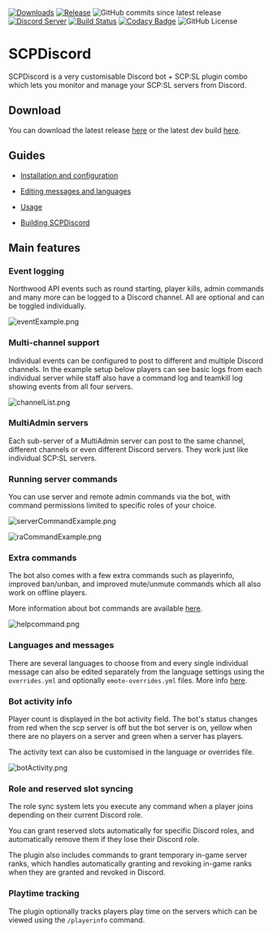 [![Downloads](https://img.shields.io/github/downloads/KarlOfDuty/SCPDiscord-LabAPI/total.svg)](https://github.com/KarlOfDuty/SCPDiscord/releases) [![Release](https://img.shields.io/github/release/KarlofDuty/SCPDiscord-LabAPI.svg)](https://github.com/KarlOfDuty/SCPDiscord-LabAPI/releases) ![GitHub commits since latest release](https://img.shields.io/github/commits-since/karlofduty/scpdiscord-labapi/latest) [![Discord Server](https://img.shields.io/discord/430468637183442945.svg?label=discord)](https://discord.gg/C5qMvkj) [![Build Status](https://jenkins.karlofduty.com/job/LabAPI/job/SCPDiscord/job/main/badge/icon)](https://jenkins.karlofduty.com/blue/organizations/jenkins/LabAPI%2FSCPDiscord/activity) [![Codacy Badge](https://app.codacy.com/project/badge/Grade/bfbb7dd85d824e9998cb7174e3679ce7)](https://app.codacy.com/gh/KarlOfDuty/SCPDiscord-LabAPI/dashboard?utm_source=gh&utm_medium=referral&utm_content=&utm_campaign=Badge_grade) ![GitHub License](https://img.shields.io/github/license/karlofduty/scpdiscord-labapi)

# SCPDiscord

SCPDiscord is a very customisable Discord bot + SCP:SL plugin combo which lets you monitor and manage your SCP:SL servers from Discord.

## Download

You can download the latest release [here](https://github.com/KarlOfDuty/SCPDiscord-LabAPI/releases) or the latest dev build [here](https://jenkins.karlofduty.com/blue/organizations/jenkins/LabAPI%2FSCPDiscord/activity).

## Guides

- [Installation and configuration](docs/Installation.md)

- [Editing messages and languages](docs/Languages.md)

- [Usage](docs/Usage.md)

- [Building SCPDiscord](docs/Building.md)

## Main features

### Event logging

Northwood API events such as round starting, player kills, admin commands and many more can be logged to a Discord channel. All are optional and can be toggled individually.

![eventExample.png](docs%2Fimg%2FeventExamples.png)

### Multi-channel support

Individual events can be configured to post to different and multiple Discord channels. In the example setup below players can see basic logs from each individual server while staff also have a command log and teamkill log showing events from all four servers.

![channelList.png](docs/img/channelList.png)

### MultiAdmin servers

Each sub-server of a MultiAdmin server can post to the same channel, different channels or even different Discord servers. They work just like individual SCP:SL servers.

### Running server commands

You can use server and remote admin commands via the bot, with command permissions limited to specific roles of your choice.

![serverCommandExample.png](docs%2Fimg%2FserverCommandExample.png)

![raCommandExample.png](docs%2Fimg%2FraCommandExample.png)

### Extra commands

The bot also comes with a few extra commands such as playerinfo, improved ban/unban, and improved mute/unmute commands which all also work on offline players.

More information about bot commands are available [here](docs/Usage.md).

![helpcommand.png](docs/img/helpcommand.png)

### Languages and messages

There are several languages to choose from and every single individual message can also be edited separately from the language settings using the `overrides.yml` and optionally `emote-overrides.yml` files. More info [here](docs/Languages.md).

### Bot activity info

Player count is displayed in the bot activity field. The bot's status changes from red when the scp server is off but the bot server is on, yellow when there are no players on a server and green when a server has players.

The activity text can also be customised in the language or overrides file.

![botActivity.png](docs%2Fimg%2FbotActivity.png)

### Role and reserved slot syncing

The role sync system lets you execute any command when a player joins depending on their current Discord role.

You can grant reserved slots automatically for specific Discord roles, and automatically remove them if they lose their Discord role.

The plugin also includes commands to grant temporary in-game server ranks, which handles automatically granting and revoking in-game ranks when they are granted and revoked in Discord.

### Playtime tracking

The plugin optionally tracks players play time on the servers which can be viewed using the `/playerinfo` command.
